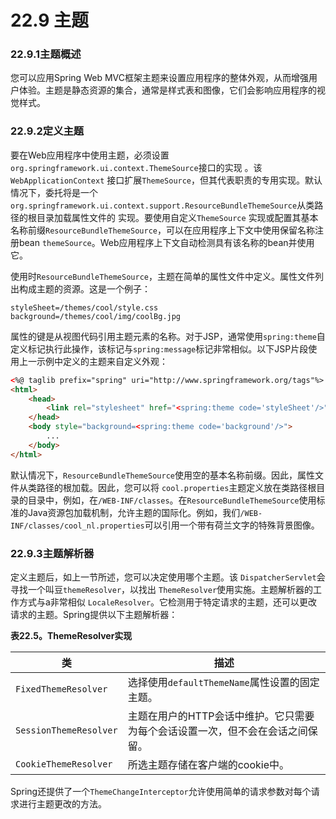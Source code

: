 # 22.9 主题

### 22.9.1主题概述

您可以应用Spring Web MVC框架主题来设置应用程序的整体外观，从而增强用户体验。主题是静态资源的集合，通常是样式表和图像，它们会影响应用程序的视觉样式。

### 22.9.2定义主题

要在Web应用程序中使用主题，必须设置`org.springframework.ui.context.ThemeSource`接口的实现 。该`WebApplicationContext` 接口扩展`ThemeSource`，但其代表职责的专用实现。默认情况下，委托将是一个`org.springframework.ui.context.support.ResourceBundleThemeSource`从类路径的根目录加载属性文件的 实现。要使用自定义`ThemeSource` 实现或配置其基本名称前缀`ResourceBundleThemeSource`，可以在应用程序上下文中使用保留名称注册bean `themeSource`。Web应用程序上下文自动检测具有该名称的bean并使用它。

使用时`ResourceBundleThemeSource`，主题在简单的属性文件中定义。属性文件列出构成主题的资源。这是一个例子：

```properties
styleSheet=/themes/cool/style.css
background=/themes/cool/img/coolBg.jpg
```

属性的键是从视图代码引用主题元素的名称。对于JSP，通常使用`spring:theme`自定义标记执行此操作，该标记与`spring:message`标记非常相似。以下JSP片段使用上一示例中定义的主题来自定义外观：

```html
<%@ taglib prefix="spring" uri="http://www.springframework.org/tags"%>
<html>
    <head>
        <link rel="stylesheet" href="<spring:theme code='styleSheet'/>" type="text/css"/>
    </head>
    <body style="background=<spring:theme code='background'/>">
        ...
    </body>
</html>
```

默认情况下，`ResourceBundleThemeSource`使用空的基本名称前缀。因此，属性文件从类路径的根加载。因此，您可以将 `cool.properties`主题定义放在类路径根目录的目录中，例如，在`/WEB-INF/classes`。在`ResourceBundleThemeSource`使用标准的Java资源包加载机制，允许主题的国际化。例如，我们`/WEB-INF/classes/cool_nl.properties`可以引用一个带有荷兰文字的特殊背景图像。

### 22.9.3主题解析器

定义主题后，如上一节所述，您可以决定使用哪个主题。该 `DispatcherServlet`会寻找一个叫豆`themeResolver`，以找出 `ThemeResolver`使用实施。主题解析器的工作方式与a非常相似 `LocaleResolver`。它检测用于特定请求的主题，还可以更改请求的主题。Spring提供以下主题解析器：



**表22.5。ThemeResolver实现**

| 类                     | 描述                                                         |
| ---------------------- | ------------------------------------------------------------ |
| `FixedThemeResolver`   | 选择使用`defaultThemeName`属性设置的固定主题。               |
| `SessionThemeResolver` | 主题在用户的HTTP会话中维护。它只需要为每个会话设置一次，但不会在会话之间保留。 |
| `CookieThemeResolver`  | 所选主题存储在客户端的cookie中。                             |

Spring还提供了一个`ThemeChangeInterceptor`允许使用简单的请求参数对每个请求进行主题更改的方法。